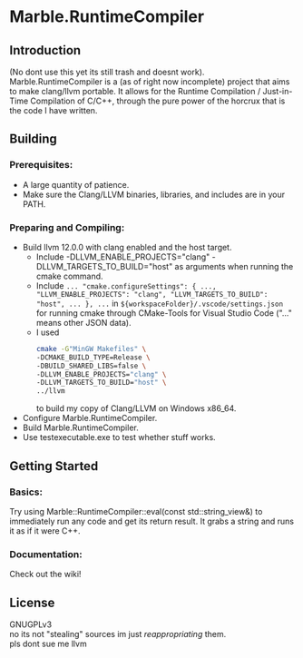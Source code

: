 # Marble.RuntimeCompiler

## Introduction
(No dont use this yet its still trash and doesnt work). Marble.RuntimeCompiler is a (as of right now incomplete) project that aims to make clang/llvm portable. It allows for the Runtime Compilation / Just-in-Time Compilation of C/C++, through the pure power of the horcrux that is the code I have written.

## Building
 ### Prerequisites:
 - A large quantity of patience.
 - Make sure the Clang/LLVM binaries, libraries, and includes are in your PATH.
 ### Preparing and Compiling:
 - Build llvm 12.0.0 with clang enabled and the host target.
   - Include -DLLVM_ENABLE_PROJECTS="clang" -DLLVM_TARGETS_TO_BUILD="host" as arguments when running the cmake command.
   - Include ```... "cmake.configureSettings": { ..., "LLVM_ENABLE_PROJECTS": "clang", "LLVM_TARGETS_TO_BUILD": "host", ... }, ...``` in ```${workspaceFolder}/.vscode/settings.json``` for running cmake through CMake-Tools for Visual Studio Code ("..." means other JSON data).
   - I used
     ```bash
     cmake -G"MinGW Makefiles" \
     -DCMAKE_BUILD_TYPE=Release \
     -DBUILD_SHARED_LIBS=false \
     -DLLVM_ENABLE_PROJECTS="clang" \
     -DLLVM_TARGETS_TO_BUILD="host" \
     ../llvm
     ```
     to build my copy of Clang/LLVM on Windows x86_64.
 - Configure Marble.RuntimeCompiler.
 - Build Marble.RuntimeCompiler.
 - Use testexecutable.exe to test whether stuff works.

## Getting Started
 ### Basics:
 Try using Marble::RuntimeCompiler::eval<T>(const std::string_view&) to immediately run any code and get its return result. It grabs a string and runs it as if it were C++.
 ### Documentation:
 Check out the wiki!

## License
GNUGPLv3  
no its not "stealing" sources im just _reappropriating_ them.  
pls dont sue me llvm
